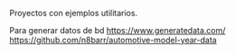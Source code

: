 Proyectos con ejemplos utilitarios.

Para generar datos de bd
https://www.generatedata.com/
https://github.com/n8barr/automotive-model-year-data
